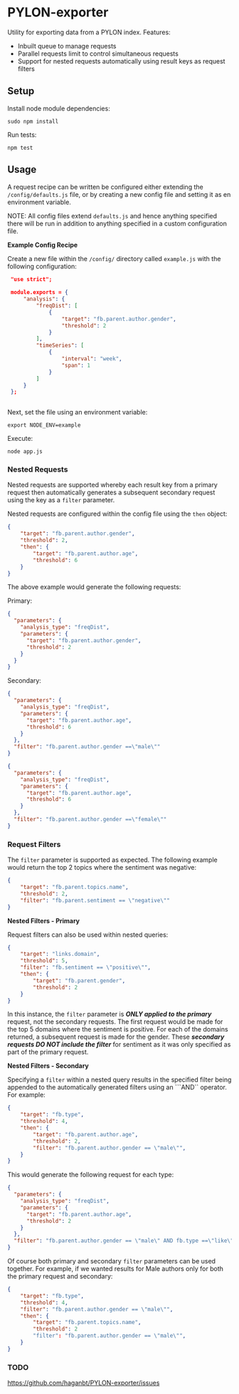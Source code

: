 # PYLON-exporter

Utility for exporting data from a PYLON index. Features:
 
 * Inbuilt queue to manage requests
 * Parallel requests limit to control simultaneous requests
 * Support for nested requests automatically using result keys as request filters 


## Setup

Install node module dependencies:

```sudo npm install```

Run tests:

```npm test```


## Usage

A request recipe can be written be configured either extending the ```/config/defaults.js``` file, or by creating a 
new config file and setting it as en environment variable.

NOTE: All config files extend ```defaults.js``` and hence anything specified there will be run in addition to 
anything specified in a custom configuration file.

**Example Config Recipe**

Create a new file within the ```/config/``` directory called `example.js` with the following configuration:
 

```json
 "use strict";
 
 module.exports = {
     "analysis": {
         "freqDist": [
             {
                 "target": "fb.parent.author.gender",
                 "threshold": 2
             }
         ],
         "timeSeries": [
             {
                 "interval": "week",
                 "span": 1
             }
         ]
     }
 };
 
 ```

Next, set the file using an environment variable:

```export NODE_ENV=example```


Execute:

```node app.js```



### Nested Requests

Nested requests are supported whereby each result key from a primary request then automatically generates
a subsequent secondary request using the key as a ```filter``` parameter.

Nested requests are configured within the config file using the ```then``` object:

```json
{
    "target": "fb.parent.author.gender",
    "threshold": 2,
    "then": {
        "target": "fb.parent.author.age",
        "threshold": 6
    }
}
```

The above example would generate the following requests:

Primary:

```json
{
  "parameters": {
    "analysis_type": "freqDist",
    "parameters": {
      "target": "fb.parent.author.gender",
      "threshold": 2
    }
  }
}
```

Secondary:

```json
{
  "parameters": {
    "analysis_type": "freqDist",
    "parameters": {
      "target": "fb.parent.author.age",
      "threshold": 6
    }
  },
  "filter": "fb.parent.author.gender ==\"male\""
}
```

```json
{
  "parameters": {
    "analysis_type": "freqDist",
    "parameters": {
      "target": "fb.parent.author.age",
      "threshold": 6
    }
  },
  "filter": "fb.parent.author.gender ==\"female\""
}
```

### Request Filters

The ```filter``` parameter is supported as expected. The following example would return the top 2 topics where the
sentiment was negative:

```json
{
    "target": "fb.parent.topics.name",
    "threshold": 2,
    "filter": "fb.parent.sentiment == \"negative\""
}
```

**Nested Filters - Primary**

Request filters can also be used within nested queries:

```json
{
    "target": "links.domain",
    "threshold": 5,
    "filter": "fb.sentiment == \"positive\"",
    "then": {
        "target": "fb.parent.gender",
        "threshold": 2
    }
}
```
In this instance, the ```filter``` parameter is ***ONLY applied to the primary*** request, not the secondary requests. 
The first request would be made for the top 5 domains where the sentiment is positive. For each of the domains 
returned, a subsequent request is made for the gender. These ***secondary requests DO NOT include the filter*** for 
sentiment as it was only specified as part of the primary request.

**Nested Filters - Secondary**

Specifying a ```filter``` within a nested query results in the specified filter being appended to the automatically 
generated filters using an  ```AND`` operator. For example: 

```json
{
    "target": "fb.type",
    "threshold": 4,
    "then": {
        "target": "fb.parent.author.age",
        "threshold": 2,
        "filter": "fb.parent.author.gender == \"male\"",
    }
}
```
This would generate the following request for each type:

```json
{
  "parameters": {
    "analysis_type": "freqDist",
    "parameters": {
      "target": "fb.parent.author.age",
      "threshold": 2
    }
  },
  "filter": "fb.parent.author.gender == \"male\" AND fb.type ==\"like\""
}
```

Of course both primary and secondary ```filter``` parameters can be used together. For example, if we wanted results
for Male authors only for both the primary request and secondary:

```json
{
    "target": "fb.type",
    "threshold": 4,
    "filter": "fb.parent.author.gender == \"male\"",
    "then": {
        "target": "fb.parent.topics.name",
        "threshold": 2
        "filter": "fb.parent.author.gender == \"male\"",
    }
}
```            

### TODO

https://github.com/haganbt/PYLON-exporter/issues
